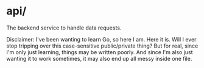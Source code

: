 # api/

The backend service to handle data requests.

Disclaimer: I've been wanting to learn Go, so here I am. Here it is. Will I ever stop tripping over this case-sensitive public/private thing? But for real, since I'm only just learning, things may be written poorly. And since I'm also just wanting it to work sometimes, it may also end up all messy inside one file.
